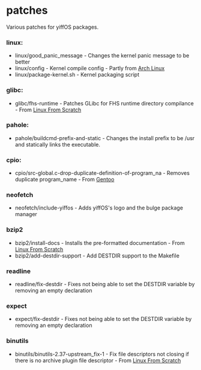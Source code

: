 # patches

Various patches for yiffOS packages.

### linux:   
* linux/good_panic_message - Changes the kernel panic message to be better
* linux/config - Kernel compile config - Partly from [Arch Linux](https://archlinux.org/)
* linux/package-kernel.sh - Kernel packaging script

### glibc:   
* glibc/fhs-runtime - Patches GLibc for FHS runtime directory compilance - From [Linux From Scratch](https://www.linuxfromscratch.org/)

### pahole:
* pahole/buildcmd-prefix-and-static - Changes the install prefix to be /usr and statically links the executable.

### cpio:
* cpio/src-global.c-drop-duplicate-definition-of-program_na - Removes duplicate program_name - From [Gentoo](https://bugs.gentoo.org/705900)

### neofetch
* neofetch/include-yiffos - Adds yiffOS's logo and the bulge package manager

### bzip2
* bzip2/install-docs - Installs the pre-formatted documentation - From [Linux From Scratch](https://www.linuxfromscratch.org/)
* bzip2/add-destdir-support - Add DESTDIR support to the Makefile

### readline
* readline/fix-destdir - Fixes not being able to set the DESTDIR variable by removing an empty declaration

### expect
* expect/fix-destdir - Fixes not being able to set the DESTDIR variable by removing an empty declaration

### binutils
* binutils/binutils-2.37-upstream_fix-1 - Fix file descriptors not closing if there is no archive plugin file descriptor - From [Linux From Scratch](https://www.linuxfromscratch.org/)
